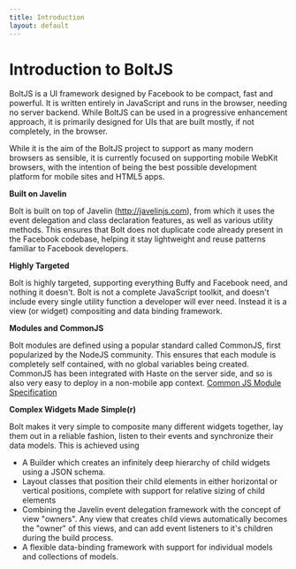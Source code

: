 ```yaml
---
title: Introduction
layout: default
---
```


Introduction to BoltJS
======================

BoltJS is a UI framework designed by Facebook to be compact, fast and powerful.  It is written entirely in JavaScript and runs in the browser, needing no server backend.  While BoltJS can be used in a progressive enhancement approach, it is primarily designed for UIs that are built mostly, if not completely, in the browser.

While it is the aim of the BoltJS project to support as many modern browsers as sensible, it is currently focused on supporting mobile WebKit browsers, with the intention of being the best possible development platform for mobile sites and HTML5 apps.

<b>Built on Javelin</b>

Bolt is built on top of Javelin (http://javelinjs.com), from which it uses the event delegation and class declaration features, as well as various utility methods.  This ensures that Bolt does not duplicate code already present in the Facebook codebase, helping it stay lightweight and reuse patterns familiar to Facebook developers. 	

<b>Highly Targeted</b>

Bolt is highly targeted, supporting everything Buffy and Facebook need, and nothing it doesn't.  Bolt is not a complete JavaScript toolkit, and doesn't include every single utility function a developer will ever need.  Instead it is a view (or widget) compositing and data binding framework.

<b>Modules and CommonJS</b>

Bolt modules are defined using a popular standard called CommonJS, first popularized by the NodeJS community.  This ensures that each module is completely self contained, with no global variables being created.  CommonJS has been integrated with Haste on the server side, and so is also very easy to deploy in a non-mobile app context.
<a href="http://wiki.commonjs.org/wiki/Modules/1.1.1">Common JS Module Specification</a>

<b>Complex Widgets Made Simple(r)</b>

Bolt makes it very simple to composite many different widgets together, lay them out in a reliable fashion, listen to their events and synchronize their data models.  This is achieved using
<ul>
  <li>A Builder which creates an infinitely deep hierarchy of child widgets using a JSON schema. </li>
  <li>Layout classes that position their child elements in either horizontal or vertical positions, complete with support for relative sizing of child elements</li>
  <li>Combining the Javelin event delegation framework with the concept of view "owners".  Any view that creates child views automatically becomes the "owner" of this views, and can add event listeners to it's children during the build process. </li>
  <li>A flexible data-binding framework with support for individual models and collections of models.</li>
</ul>

